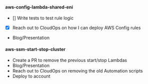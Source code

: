 #### aws-config-lambda-shared-eni

- [] Write tests to test rule logic
- [x] Reach out to CloudOps on how I can deploy AWS Config rules
- Blog/Presentation

#### aws-ssm-start-stop-cluster

- Create a PR to remove the previous start/stop Lambdas
- Blog/Presentation
- Reach out to CloudOps on removing the old Automation scripts
- Deploy to account
